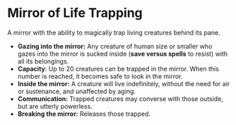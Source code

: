 # Mirror of Life Trapping

A mirror with the ability to magically trap living creatures behind its pane.

- **Gazing into the mirror:** Any creature of human size or smaller who gazes into the mirror is sucked inside (**save versus spells** to resist) with all its belongings.
- **Capacity**: Up to 20 creatures can be trapped in the mirror. When this number is reached, it becomes safe to look in the mirror.
- **Inside the mirror:** A creature will live indefinitely, without the need for air or sustenance, and unaffected by aging.
- **Communication:** Trapped creatures may converse with those outside, but are utterly powerless.
- **Breaking the mirror:** Releases those trapped.